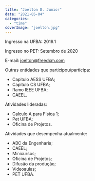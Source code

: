 ```yaml
---
title: "Joelton D. Junior"
date: "2021-05-04"
categories: 
  - "time"
coverImage: "joelton.jpg"
---
```


Ingresso na UFBA: 2019.1

Ingresso no PET: Setembro de 2020

E-mail: [joelton@freedxm.com](mailto:joelton@freedxm.com)

Outras entidades que participou/participa:

- Capitulo AESS UFBA;
- Capitulo CS UFBA;
- Ramo IEEE UFBA;
- CAEEL.

Atividades lideradas:

- Calculo A para Fisica 1;
- Pet UFBA;
- Oficina de Projetos.

Atividades que desempenha atualmente:

- ABC da Engenharia;
- CAEEL;
- Minicursos;
- Oficina de Projetos;
- Difusão da produção;
- Videoaulas;
- PET UFBA.
